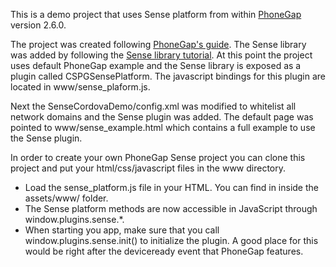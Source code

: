 This is a demo project that uses Sense platform from within
[PhoneGap](http://phonegap.com/) version 2.6.0. 

The project was created following [PhoneGap's
guide](http://docs.phonegap.com/en/2.6.0/guide_getting-started_ios_index.md.html).
The Sense library was added by following the [Sense library
tutorial](http://developer.sense-os.nl/Libraries/iOS/). At this point the
project uses default PhoneGap example and the Sense library is exposed as a
plugin called CSPGSensePlatform. The javascript bindings for this plugin are
located in www/sense_plaform.js.

Next the SenseCordovaDemo/config.xml was modified to whitelist all network
domains and the Sense plugin was added. The default page was pointed to
www/sense_example.html which contains a full example to use the Sense plugin.

In order to create your own PhoneGap Sense project you can clone this project
and put your html/css/javascript files in the www directory.

 - Load the sense_platform.js file in your HTML. You can find in inside the
   assets/www/ folder.
 - The Sense platform methods are now accessible in JavaScript through
   window.plugins.sense.*.
 - When starting you app, make sure that you call window.plugins.sense.init()
   to initialize the plugin. A good place for this would be right after the
deviceready event that PhoneGap features.
